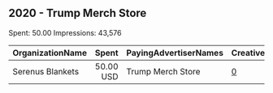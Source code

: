 ## 2020 - Trump Merch Store 
Spent: 50.00
Impressions: 43,576

|OrganizationName|Spent|PayingAdvertiserNames|CreativeUrls|Impressions|Genders|AgeBrackets|CountryCodes|BillingAddresses|CandidateBallotInformation|
|:---|---:|:---|:---|---:|:---|:---|:---|:---|:---|
|Serenus Blankets|50.00 USD|Trump Merch Store|[0](https://www.snap.com/political-ads/asset/ef4f5d65f8569b121960a45cb9868c50fe26acbc8fc1ca76f1dfe0471a5503db?mediaType=png)|43,576||15+|united states|US|Donald Trump|
